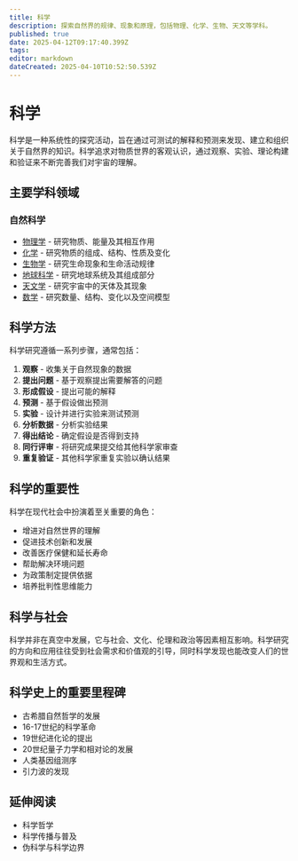 ```yaml
---
title: 科学
description: 探索自然界的规律、现象和原理，包括物理、化学、生物、天文等学科。
published: true
date: 2025-04-12T09:17:40.399Z
tags: 
editor: markdown
dateCreated: 2025-04-10T10:52:50.539Z
---
```


# 科学

科学是一种系统性的探究活动，旨在通过可测试的解释和预测来发现、建立和组织关于自然界的知识。科学追求对物质世界的客观认识，通过观察、实验、理论构建和验证来不断完善我们对宇宙的理解。

## 主要学科领域

### 自然科学
- [物理学](科学/物理学) - 研究物质、能量及其相互作用
- [化学](科学/化学) - 研究物质的组成、结构、性质及变化
- [生物学](科学/生物学) - 研究生命现象和生命活动规律
- [地球科学](科学/地球科学) - 研究地球系统及其组成部分
- [天文学](科学/天文学) - 研究宇宙中的天体及其现象
- [数学](科学/数学) - 研究数量、结构、变化以及空间模型

## 科学方法

科学研究遵循一系列步骤，通常包括：

1. **观察** - 收集关于自然现象的数据
2. **提出问题** - 基于观察提出需要解答的问题
3. **形成假设** - 提出可能的解释
4. **预测** - 基于假设做出预测
5. **实验** - 设计并进行实验来测试预测
6. **分析数据** - 分析实验结果
7. **得出结论** - 确定假设是否得到支持
8. **同行评审** - 将研究成果提交给其他科学家审查
9. **重复验证** - 其他科学家重复实验以确认结果

## 科学的重要性

科学在现代社会中扮演着至关重要的角色：

- 增进对自然世界的理解
- 促进技术创新和发展
- 改善医疗保健和延长寿命
- 帮助解决环境问题
- 为政策制定提供依据
- 培养批判性思维能力

## 科学与社会

科学并非在真空中发展，它与社会、文化、伦理和政治等因素相互影响。科学研究的方向和应用往往受到社会需求和价值观的引导，同时科学发现也能改变人们的世界观和生活方式。

## 科学史上的重要里程碑

- 古希腊自然哲学的发展
- 16-17世纪的科学革命
- 19世纪进化论的提出
- 20世纪量子力学和相对论的发展
- 人类基因组测序
- 引力波的发现

## 延伸阅读

- 科学哲学
- 科学传播与普及
- 伪科学与科学边界